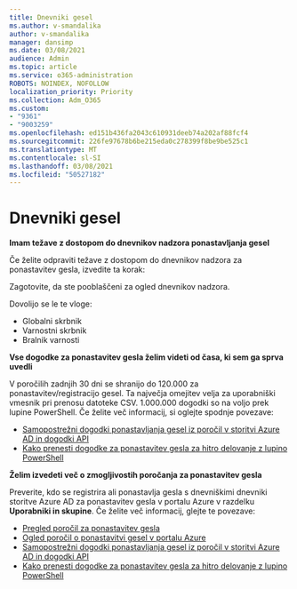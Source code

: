 ```yaml
---
title: Dnevniki gesel
ms.author: v-smandalika
author: v-smandalika
manager: dansimp
ms.date: 03/08/2021
audience: Admin
ms.topic: article
ms.service: o365-administration
ROBOTS: NOINDEX, NOFOLLOW
localization_priority: Priority
ms.collection: Adm_O365
ms.custom:
- "9361"
- "9003259"
ms.openlocfilehash: ed151b436fa2043c610931deeb74a202af88fcf4
ms.sourcegitcommit: 226fe97678b6be215eda0c278399f8be9be525c1
ms.translationtype: MT
ms.contentlocale: sl-SI
ms.lasthandoff: 03/08/2021
ms.locfileid: "50527182"
---
```

# <a name="password-logs"></a>Dnevniki gesel

**Imam težave z dostopom do dnevnikov nadzora ponastavljanja gesel**

Če želite odpraviti težave z dostopom do dnevnikov nadzora za ponastavitev gesla, izvedite ta korak:

Zagotovite, da ste pooblaščeni za ogled dnevnikov nadzora. 

Dovolijo se le te vloge:
 - Globalni skrbnik
 - Varnostni skrbnik
 - Bralnik varnosti

**Vse dogodke za ponastavitev gesla želim videti od časa, ki sem ga sprva uvedli**

V poročilih zadnjih 30 dni se shranijo do 120.000 za ponastavitev/registracijo gesel. Ta največja omejitev velja za uporabniški vmesnik pri prenosu datoteke CSV. 1.000.000 dogodki so na voljo prek lupine PowerShell.
Če želite več informacij, si oglejte spodnje povezave:

- [Samopostrežni dogodki ponastavljanja gesel iz poročil v storitvi Azure AD in dogodki API](https://docs.microsoft.com/azure/active-directory/authentication/howto-sspr-reporting)
- [Kako prenesti dogodke za ponastavitev gesla za hitro delovanje z lupino PowerShell](https://docs.microsoft.com/azure/active-directory/authentication/howto-sspr-reporting)

**Želim izvedeti več o zmogljivostih poročanja za ponastavitev gesla**

Preverite, kdo se registrira ali ponastavlja gesla s dnevniškimi dnevniki storitve Azure AD za ponastavitev gesla v portalu Azure v razdelku **Uporabniki in skupine**.
Če želite več informacij, glejte te povezave:

- [Pregled poročil za ponastavitev gesla](https://docs.microsoft.com/azure/active-directory/authentication/howto-sspr-reporting)
- [Ogled poročil o ponastavitvi gesel v portalu Azure](https://docs.microsoft.com/azure/active-directory/authentication/howto-sspr-reporting)
- [Samopostrežni dogodki ponastavljanja gesel iz poročil v storitvi Azure AD in dogodki API](https://docs.microsoft.com/azure/active-directory/authentication/howto-sspr-reporting)
- [Kako prenesti dogodke za ponastavitev gesla za hitro delovanje z lupino PowerShell](https://docs.microsoft.com/azure/active-directory/authentication/howto-sspr-reporting)


